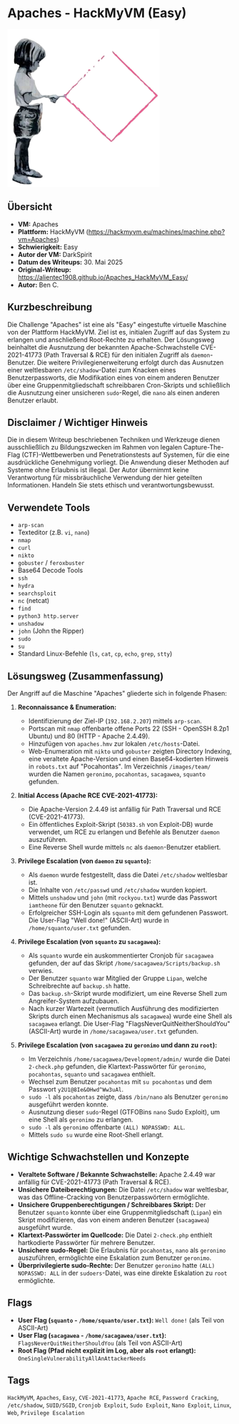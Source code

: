# Apaches - HackMyVM (Easy)

![Apaches.png](Apaches.png)

## Übersicht

*   **VM:** Apaches
*   **Plattform:** HackMyVM (https://hackmyvm.eu/machines/machine.php?vm=Apaches)
*   **Schwierigkeit:** Easy
*   **Autor der VM:** DarkSpirit
*   **Datum des Writeups:** 30. Mai 2025
*   **Original-Writeup:** https://alientec1908.github.io/Apaches_HackMyVM_Easy/
*   **Autor:** Ben C.

## Kurzbeschreibung

Die Challenge "Apaches" ist eine als "Easy" eingestufte virtuelle Maschine von der Plattform HackMyVM. Ziel ist es, initialen Zugriff auf das System zu erlangen und anschließend Root-Rechte zu erhalten. Der Lösungsweg beinhaltet die Ausnutzung der bekannten Apache-Schwachstelle CVE-2021-41773 (Path Traversal & RCE) für den initialen Zugriff als `daemon`-Benutzer. Die weitere Privilegienerweiterung erfolgt durch das Ausnutzen einer weltlesbaren `/etc/shadow`-Datei zum Knacken eines Benutzerpassworts, die Modifikation eines von einem anderen Benutzer über eine Gruppenmitgliedschaft schreibbaren Cron-Skripts und schließlich die Ausnutzung einer unsicheren `sudo`-Regel, die `nano` als einen anderen Benutzer erlaubt.

## Disclaimer / Wichtiger Hinweis

Die in diesem Writeup beschriebenen Techniken und Werkzeuge dienen ausschließlich zu Bildungszwecken im Rahmen von legalen Capture-The-Flag (CTF)-Wettbewerben und Penetrationstests auf Systemen, für die eine ausdrückliche Genehmigung vorliegt. Die Anwendung dieser Methoden auf Systeme ohne Erlaubnis ist illegal. Der Autor übernimmt keine Verantwortung für missbräuchliche Verwendung der hier geteilten Informationen. Handeln Sie stets ethisch und verantwortungsbewusst.

## Verwendete Tools

*   `arp-scan`
*   Texteditor (z.B. `vi`, `nano`)
*   `nmap`
*   `curl`
*   `nikto`
*   `gobuster` / `feroxbuster`
*   Base64 Decode Tools
*   `ssh`
*   `hydra`
*   `searchsploit`
*   `nc` (netcat)
*   `find`
*   `python3 http.server`
*   `unshadow`
*   `john` (John the Ripper)
*   `sudo`
*   `su`
*   Standard Linux-Befehle (`ls`, `cat`, `cp`, `echo`, `grep`, `stty`)

## Lösungsweg (Zusammenfassung)

Der Angriff auf die Maschine "Apaches" gliederte sich in folgende Phasen:

1.  **Reconnaissance & Enumeration:**
    *   Identifizierung der Ziel-IP (`192.168.2.207`) mittels `arp-scan`.
    *   Portscan mit `nmap` offenbarte offene Ports 22 (SSH - OpenSSH 8.2p1 Ubuntu) und 80 (HTTP - Apache 2.4.49).
    *   Hinzufügen von `apaches.hmv` zur lokalen `/etc/hosts`-Datei.
    *   Web-Enumeration mit `nikto` und `gobuster` zeigten Directory Indexing, eine veraltete Apache-Version und einen Base64-kodierten Hinweis in `robots.txt` auf "Pocahontas". Im Verzeichnis `/images/team/` wurden die Namen `geronimo`, `pocahontas`, `sacagawea`, `squanto` gefunden.

2.  **Initial Access (Apache RCE CVE-2021-41773):**
    *   Die Apache-Version 2.4.49 ist anfällig für Path Traversal und RCE (CVE-2021-41773).
    *   Ein öffentliches Exploit-Skript (`50383.sh` von Exploit-DB) wurde verwendet, um RCE zu erlangen und Befehle als Benutzer `daemon` auszuführen.
    *   Eine Reverse Shell wurde mittels `nc` als `daemon`-Benutzer etabliert.

3.  **Privilege Escalation (von `daemon` zu `squanto`):**
    *   Als `daemon` wurde festgestellt, dass die Datei `/etc/shadow` weltlesbar ist.
    *   Die Inhalte von `/etc/passwd` und `/etc/shadow` wurden kopiert.
    *   Mittels `unshadow` und `john` (mit `rockyou.txt`) wurde das Passwort `iamtheone` für den Benutzer `squanto` geknackt.
    *   Erfolgreicher SSH-Login als `squanto` mit dem gefundenen Passwort. Die User-Flag "Well done!" (ASCII-Art) wurde in `/home/squanto/user.txt` gefunden.

4.  **Privilege Escalation (von `squanto` zu `sacagawea`):**
    *   Als `squanto` wurde ein auskommentierter Cronjob für `sacagawea` gefunden, der auf das Skript `/home/sacagawea/Scripts/backup.sh` verwies.
    *   Der Benutzer `squanto` war Mitglied der Gruppe `Lipan`, welche Schreibrechte auf `backup.sh` hatte.
    *   Das `backup.sh`-Skript wurde modifiziert, um eine Reverse Shell zum Angreifer-System aufzubauen.
    *   Nach kurzer Wartezeit (vermutlich Ausführung des modifizierten Skripts durch einen Mechanismus als `sacagawea`) wurde eine Shell als `sacagawea` erlangt. Die User-Flag "FlagsNeverQuitNeitherShouldYou" (ASCII-Art) wurde in `/home/sacagawea/user.txt` gefunden.

5.  **Privilege Escalation (von `sacagawea` zu `geronimo` und dann zu `root`):**
    *   Im Verzeichnis `/home/sacagawea/Development/admin/` wurde die Datei `2-check.php` gefunden, die Klartext-Passwörter für `geronimo`, `pocahontas`, `squanto` und `sacagawea` enthielt.
    *   Wechsel zum Benutzer `pocahontas` mit `su pocahontas` und dem Passwort `y2U1@8Ie&OHwd^Ww3uAl`.
    *   `sudo -l` als `pocahontas` zeigte, dass `/bin/nano` als Benutzer `geronimo` ausgeführt werden konnte.
    *   Ausnutzung dieser `sudo`-Regel (GTFOBins `nano` Sudo Exploit), um eine Shell als `geronimo` zu erlangen.
    *   `sudo -l` als `geronimo` offenbarte `(ALL) NOPASSWD: ALL`.
    *   Mittels `sudo su` wurde eine Root-Shell erlangt.

## Wichtige Schwachstellen und Konzepte

*   **Veraltete Software / Bekannte Schwachstelle:** Apache 2.4.49 war anfällig für CVE-2021-41773 (Path Traversal & RCE).
*   **Unsichere Dateiberechtigungen:** Die Datei `/etc/shadow` war weltlesbar, was das Offline-Cracking von Benutzerpasswörtern ermöglichte.
*   **Unsichere Gruppenberechtigungen / Schreibbares Skript:** Der Benutzer `squanto` konnte über eine Gruppenmitgliedschaft (`Lipan`) ein Skript modifizieren, das von einem anderen Benutzer (`sacagawea`) ausgeführt wurde.
*   **Klartext-Passwörter im Quellcode:** Die Datei `2-check.php` enthielt hartkodierte Passwörter für mehrere Benutzer.
*   **Unsichere sudo-Regel:** Die Erlaubnis für `pocahontas`, `nano` als `geronimo` auszuführen, ermöglichte eine Eskalation zum Benutzer `geronimo`.
*   **Überprivilegierte sudo-Rechte:** Der Benutzer `geronimo` hatte `(ALL) NOPASSWD: ALL` in der `sudoers`-Datei, was eine direkte Eskalation zu `root` ermöglichte.

## Flags

*   **User Flag (`squanto` - `/home/squanto/user.txt`):** `Well done!` (als Teil von ASCII-Art)
*   **User Flag (`sacagawea` - `/home/sacagawea/user.txt`):** `FlagsNeverQuitNeitherShouldYou` (als Teil von ASCII-Art)
*   **Root Flag (Pfad nicht explizit im Log, aber als `root` erlangt):** `OneSingleVulnerabilityAllAnAttackerNeeds`

## Tags

`HackMyVM`, `Apaches`, `Easy`, `CVE-2021-41773`, `Apache RCE`, `Password Cracking`, `/etc/shadow`, `SUID/SGID`, `Cronjob Exploit`, `Sudo Exploit`, `Nano Exploit`, `Linux`, `Web`, `Privilege Escalation`
